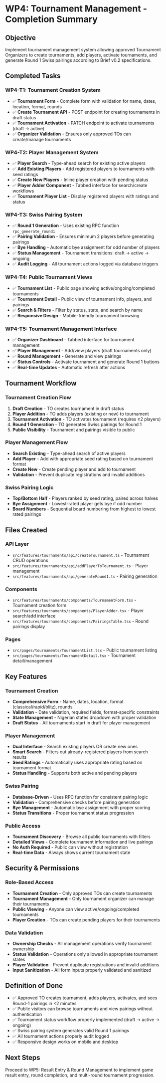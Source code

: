 # WP4: Tournament Management - Completion Summary

## Objective

Implement tournament management system allowing approved Tournament Organizers to create tournaments, add players, activate tournaments, and generate Round 1 Swiss pairings according to Brief v0.2 specifications.

## Completed Tasks

### WP4-T1: Tournament Creation System

- ✅ **Tournament Form** - Complete form with validation for name, dates, location, format, rounds
- ✅ **Create Tournament API** - POST endpoint for creating tournaments in draft status
- ✅ **Tournament Activation** - PATCH endpoint to activate tournaments (draft → active)
- ✅ **Organizer Validation** - Ensures only approved TOs can create/manage tournaments

### WP4-T2: Player Management System

- ✅ **Player Search** - Type-ahead search for existing active players
- ✅ **Add Existing Players** - Add registered players to tournaments with seed ratings
- ✅ **Create New Players** - Inline player creation with pending status
- ✅ **Player Adder Component** - Tabbed interface for search/create workflows
- ✅ **Tournament Player List** - Display registered players with ratings and status

### WP4-T3: Swiss Pairing System

- ✅ **Round 1 Generation** - Uses existing RPC function `rpc_generate_round1`
- ✅ **Pairing Validation** - Ensures minimum 2 players before generating pairings
- ✅ **Bye Handling** - Automatic bye assignment for odd number of players
- ✅ **Status Management** - Tournament transitions: draft → active → ongoing
- ✅ **Audit Logging** - All tournament actions logged via database triggers

### WP4-T4: Public Tournament Views

- ✅ **Tournament List** - Public page showing active/ongoing/completed tournaments
- ✅ **Tournament Detail** - Public view of tournament info, players, and pairings
- ✅ **Search & Filters** - Filter by status, state, and search by name
- ✅ **Responsive Design** - Mobile-friendly tournament browsing

### WP4-T5: Tournament Management Interface

- ✅ **Organizer Dashboard** - Tabbed interface for tournament management
- ✅ **Player Management** - Add/view players (draft tournaments only)
- ✅ **Round Management** - Generate and view pairings
- ✅ **Status Controls** - Activate tournament and generate Round 1 buttons
- ✅ **Real-time Updates** - Automatic refresh after actions

## Tournament Workflow

### Tournament Creation Flow

1. **Draft Creation** - TO creates tournament in draft status
2. **Player Addition** - TO adds players (existing or new) to tournament
3. **Tournament Activation** - TO activates tournament (requires ≥2 players)
4. **Round 1 Generation** - TO generates Swiss pairings for Round 1
5. **Public Visibility** - Tournament and pairings visible to public

### Player Management Flow

- **Search Existing** - Type-ahead search of active players
- **Add Player** - Add with appropriate seed rating based on tournament format
- **Create New** - Create pending player and add to tournament
- **Validation** - Prevent duplicate registrations and invalid additions

### Swiss Pairing Logic

- **Top/Bottom Half** - Players ranked by seed rating, paired across halves
- **Bye Assignment** - Lowest-rated player gets bye if odd number
- **Board Numbers** - Sequential board numbering from highest to lowest rated pairings

## Files Created

### API Layer

- `src/features/tournaments/api/createTournament.ts` - Tournament CRUD operations
- `src/features/tournaments/api/addPlayerToTournament.ts` - Player management
- `src/features/tournaments/api/generateRound1.ts` - Pairing generation

### Components

- `src/features/tournaments/components/TournamentForm.tsx` - Tournament creation form
- `src/features/tournaments/components/PlayerAdder.tsx` - Player search/add interface
- `src/features/tournaments/components/PairingsTable.tsx` - Round pairings display

### Pages

- `src/pages/tournaments/TournamentList.tsx` - Public tournament listing
- `src/pages/tournaments/TournamentDetail.tsx` - Tournament detail/management

## Key Features

### Tournament Creation

- **Comprehensive Form** - Name, dates, location, format (classical/rapid/blitz), rounds
- **Validation** - Date validation, required fields, format-specific constraints
- **State Management** - Nigerian states dropdown with proper validation
- **Draft Status** - All tournaments start in draft for player management

### Player Management

- **Dual Interface** - Search existing players OR create new ones
- **Smart Search** - Filters out already-registered players from search results
- **Seed Ratings** - Automatically uses appropriate rating based on tournament format
- **Status Handling** - Supports both active and pending players

### Swiss Pairing

- **Database-Driven** - Uses RPC function for consistent pairing logic
- **Validation** - Comprehensive checks before pairing generation
- **Bye Management** - Automatic bye assignment with proper scoring
- **Status Transitions** - Proper tournament status progression

### Public Access

- **Tournament Discovery** - Browse all public tournaments with filters
- **Detailed Views** - Complete tournament information and live pairings
- **No Auth Required** - Public can view without registration
- **Real-time Data** - Always shows current tournament state

## Security & Permissions

### Role-Based Access

- **Tournament Creation** - Only approved TOs can create tournaments
- **Tournament Management** - Only tournament organizer can manage their tournaments
- **Public Viewing** - Anyone can view active/ongoing/completed tournaments
- **Player Creation** - TOs can create pending players for their tournaments

### Data Validation

- **Ownership Checks** - All management operations verify tournament ownership
- **Status Validation** - Operations only allowed in appropriate tournament states
- **Player Validation** - Prevent duplicate registrations and invalid additions
- **Input Sanitization** - All form inputs properly validated and sanitized

## Definition of Done

- ✅ Approved TO creates tournament, adds players, activates, and sees Round-1 pairings in <2 minutes
- ✅ Public visitors can browse tournaments and view pairings without authentication
- ✅ Tournament status workflow properly implemented (draft → active → ongoing)
- ✅ Swiss pairing system generates valid Round 1 pairings
- ✅ All tournament actions properly audit logged
- ✅ Responsive design works on mobile and desktop

## Next Steps

Proceed to WP5: Result Entry & Round Management to implement game result entry, round completion, and multi-round tournament progression.
